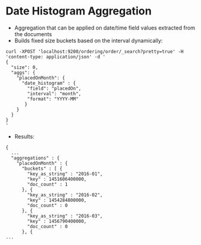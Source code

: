 # Date Histogram Aggregation #

* Aggregation that can be applied on date/time field values extracted from the documents
* Builds fixed size buckets based on the interval dynamically:
```
curl -XPOST 'localhost:9200/ordering/order/_search?pretty=true' -H 'content-type: application/json' -d '
{
  "size": 0,
  "aggs": {
    "placedOnMonth": {
      "date_histogram" : {
        "field": "placedOn",
        "interval": "month",
        "format": "YYYY-MM"
       }
    }
  }
}
'
```
* Results:
```
{
  ...
  "aggregations" : {
    "placedOnMonth" : {
      "buckets" : [ {
        "key_as_string" : "2016-01",
        "key" : 1451606400000,
        "doc_count" : 1
      }, {
        "key_as_string" : "2016-02",
        "key" : 1454284800000,
        "doc_count" : 0
      }, {
        "key_as_string" : "2016-03",
        "key" : 1456790400000,
        "doc_count" : 0
      }, {
...
```